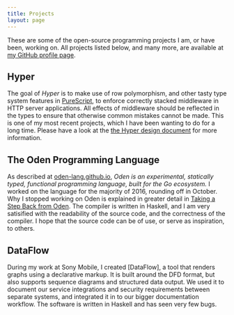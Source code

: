 ```yaml
---
title: Projects
layout: page
---
```


These are some of the open-source programming projects I am, or have been,
working on. All projects listed below, and many more, are available at [my
GitHub profile page]( https://github.com/owickstrom).

## Hyper

The goal of *Hyper* is to make use of row polymorphism, and other tasty type
system features in [PureScript](http://www.purescript.org/), to enforce
correctly stacked middleware in HTTP server applications. All effects of
middleware should be reflected in the types to ensure that otherwise common
mistakes cannot be made. This is one of my most recent projects, which I have
been wanting to do for a long time. Please have a look at the [the Hyper design
document](https://owickstrom.github.io/hyper/) for more information.

## The Oden Programming Language

As described at [oden-lang.github.io](https://oden-lang.github.io), *Oden is an
experimental, statically typed, functional programming language, built for the
Go ecosystem.* I worked on the language for the majority of 2016, rounding off
in October. Why I stopped working on Oden is explained in greater detail in
[Taking a Step Back from
Oden](/programming/2016/10/10/taking-a-step-back-from-oden.html). The compiler
is written in Haskell, and I am very satisified with the readability of the
source code, and the correctness of the compiler. I hope that the source code
can be of use, or serve as inspiration, to others.

## DataFlow

During my work at Sony Mobile, I created [DataFlow], a tool that renders
graphs using a declarative markup. It is built around the DFD format, but also
supports sequence diagrams and structured data output. We used it to document
our service integrations and security requirements between separate systems,
and integrated it in to our bigger documentation workflow. The software is
written in Haskell and has seen very few bugs.
